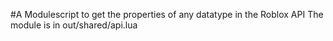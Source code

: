 #A Modulescript to get the properties of any datatype in the Roblox API
The module is in out/shared/api.lua
